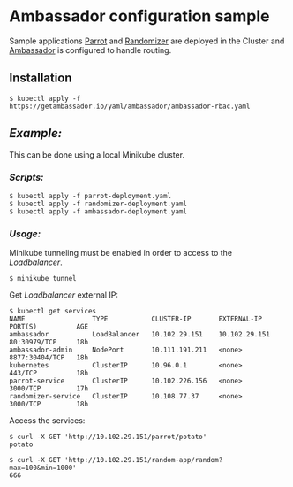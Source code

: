 # Ambassador configuration sample

Sample applications [Parrot](https://github.com/medeiser/parrot) and [Randomizer](https://github.com/medeiser/randomizer) are deployed in the Cluster and [Ambassador](https://www.getambassador.io/) is configured to handle routing.

## Installation

```shell
$ kubectl apply -f https://getambassador.io/yaml/ambassador/ambassador-rbac.yaml
```

## *Example:*

This can be done using a local Minikube cluster.

### *Scripts:*

```shell
$ kubectl apply -f parrot-deployment.yaml
$ kubectl apply -f randomizer-deployment.yaml
$ kubectl apply -f ambassador-deployment.yaml
```

### *Usage:*

Minikube tunneling must be enabled in order to access to the *Loadbalancer*.

```shell
$ minikube tunnel
```

Get *Loadbalancer* external IP:

```shell
$ kubectl get services
NAME                 TYPE           CLUSTER-IP       EXTERNAL-IP     PORT(S)          AGE
ambassador           LoadBalancer   10.102.29.151    10.102.29.151   80:30979/TCP     18h
ambassador-admin     NodePort       10.111.191.211   <none>          8877:30404/TCP   18h
kubernetes           ClusterIP      10.96.0.1        <none>          443/TCP          18h
parrot-service       ClusterIP      10.102.226.156   <none>          3000/TCP         17h
randomizer-service   ClusterIP      10.108.77.37     <none>          3000/TCP         18h
```

Access the services:

```shell
$ curl -X GET 'http://10.102.29.151/parrot/potato'
potato
```

```shell
$ curl -X GET 'http://10.102.29.151/random-app/random?max=100&min=1000'
666
```
